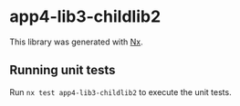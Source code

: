 # app4-lib3-childlib2

This library was generated with [Nx](https://nx.dev).

## Running unit tests

Run `nx test app4-lib3-childlib2` to execute the unit tests.
